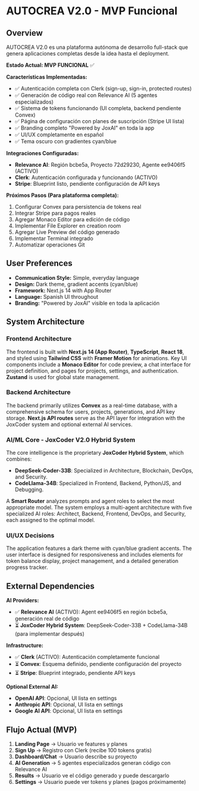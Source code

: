 # AUTOCREA V2.0 - MVP Funcional

## Overview

AUTOCREA V2.0 es una plataforma autónoma de desarrollo full-stack que genera aplicaciones completas desde la idea hasta el deployment. 

**Estado Actual: MVP FUNCIONAL** ✅

**Características Implementadas:**
- ✅ Autenticación completa con Clerk (sign-up, sign-in, protected routes)
- ✅ Generación de código real con Relevance AI (5 agentes especializados)
- ✅ Sistema de tokens funcionando (UI completa, backend pendiente Convex)
- ✅ Página de configuración con planes de suscripción (Stripe UI lista)
- ✅ Branding completo "Powered by JoxAI" en toda la app
- ✅ UI/UX completamente en español
- ✅ Tema oscuro con gradientes cyan/blue

**Integraciones Configuradas:**
- **Relevance AI**: Región bcbe5a, Proyecto 72d29230, Agente ee9406f5 (ACTIVO)
- **Clerk**: Autenticación configurada y funcionando (ACTIVO)
- **Stripe**: Blueprint listo, pendiente configuración de API keys

**Próximos Pasos (Para plataforma completa):**
1. Configurar Convex para persistencia de tokens real
2. Integrar Stripe para pagos reales
3. Agregar Monaco Editor para edición de código
4. Implementar File Explorer en creation room
5. Agregar Live Preview del código generado
6. Implementar Terminal integrado
7. Automatizar operaciones Git

## User Preferences

- **Communication Style:** Simple, everyday language
- **Design:** Dark theme, gradient accents (cyan/blue)
- **Framework:** Next.js 14 with App Router
- **Language:** Spanish UI throughout
- **Branding:** "Powered by JoxAI" visible en toda la aplicación

## System Architecture

### Frontend Architecture

The frontend is built with **Next.js 14 (App Router)**, **TypeScript**, **React 18**, and styled using **Tailwind CSS** with **Framer Motion** for animations. Key UI components include a **Monaco Editor** for code preview, a chat interface for project definition, and pages for projects, settings, and authentication. **Zustand** is used for global state management.

### Backend Architecture

The backend primarily utilizes **Convex** as a real-time database, with a comprehensive schema for users, projects, generations, and API key storage. **Next.js API routes** serve as the API layer for integration with the JoxCoder system and optional external AI services.

### AI/ML Core - JoxCoder V2.0 Hybrid System

The core intelligence is the proprietary **JoxCoder Hybrid System**, which combines:
- **DeepSeek-Coder-33B**: Specialized in Architecture, Blockchain, DevOps, and Security.
- **CodeLlama-34B**: Specialized in Frontend, Backend, Python/JS, and Debugging.

A **Smart Router** analyzes prompts and agent roles to select the most appropriate model. The system employs a multi-agent architecture with five specialized AI roles: Architect, Backend, Frontend, DevOps, and Security, each assigned to the optimal model.

### UI/UX Decisions

The application features a dark theme with cyan/blue gradient accents. The user interface is designed for responsiveness and includes elements for token balance display, project management, and a detailed generation progress tracker.

## External Dependencies

**AI Providers:**
- ✅ **Relevance AI** (ACTIVO): Agent ee9406f5 en región bcbe5a, generación real de código
- ⏳ **JoxCoder Hybrid System**: DeepSeek-Coder-33B + CodeLlama-34B (para implementar después)

**Infrastructure:**
- ✅ **Clerk** (ACTIVO): Autenticación completamente funcional
- ⏳ **Convex**: Esquema definido, pendiente configuración del proyecto
- ⏳ **Stripe**: Blueprint integrado, pendiente API keys

**Optional External AI:**
- **OpenAI API**: Opcional, UI lista en settings
- **Anthropic API**: Opcional, UI lista en settings
- **Google AI API**: Opcional, UI lista en settings

## Flujo Actual (MVP)

1. **Landing Page** → Usuario ve features y planes
2. **Sign Up** → Registro con Clerk (recibe 100 tokens gratis)
3. **Dashboard/Chat** → Usuario describe su proyecto
4. **AI Generation** → 5 agentes especializados generan código con Relevance AI
5. **Results** → Usuario ve el código generado y puede descargarlo
6. **Settings** → Usuario puede ver tokens y planes (pagos próximamente)